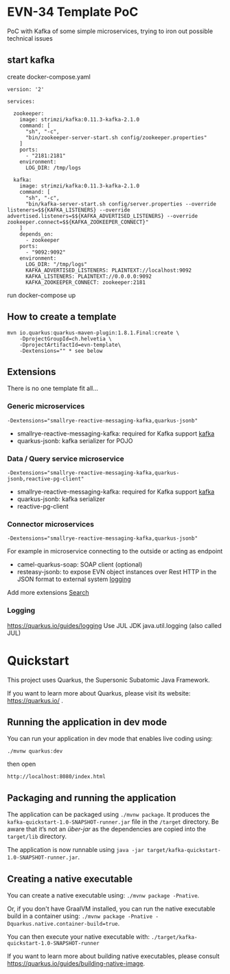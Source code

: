 # EVN-34 Template PoC

PoC with Kafka of some simple microservices, trying to iron out possible technical issues

## start kafka
create  docker-compose.yaml
```
version: '2'

services:

  zookeeper:
    image: strimzi/kafka:0.11.3-kafka-2.1.0
    command: [
      "sh", "-c",
      "bin/zookeeper-server-start.sh config/zookeeper.properties"
    ]
    ports:
      - "2181:2181"
    environment:
      LOG_DIR: /tmp/logs

  kafka:
    image: strimzi/kafka:0.11.3-kafka-2.1.0
    command: [
      "sh", "-c",
      "bin/kafka-server-start.sh config/server.properties --override listeners=$${KAFKA_LISTENERS} --override advertised.listeners=$${KAFKA_ADVERTISED_LISTENERS} --override zookeeper.connect=$${KAFKA_ZOOKEEPER_CONNECT}"
    ]
    depends_on:
      - zookeeper
    ports:
      - "9092:9092"
    environment:
      LOG_DIR: "/tmp/logs"
      KAFKA_ADVERTISED_LISTENERS: PLAINTEXT://localhost:9092
      KAFKA_LISTENERS: PLAINTEXT://0.0.0.0:9092
      KAFKA_ZOOKEEPER_CONNECT: zookeeper:2181
```
run docker-compose up

## How to create a template
```
mvn io.quarkus:quarkus-maven-plugin:1.8.1.Final:create \
    -DprojectGroupId=ch.helvetia \
    -DprojectArtifactId=evn-template\
    -Dextensions="" * see below
```

## Extensions
There is no one template fit all...
### Generic microservices 
```
-Dextensions="smallrye-reactive-messaging-kafka,quarkus-jsonb"
```
* smallrye-reactive-messaging-kafka: required for Kafka support [kafka](https://quarkus.io/guides/kafka)
* quarkus-jsonb: kafka serializer for POJO

### Data / Query service microservice
```
-Dextensions="smallrye-reactive-messaging-kafka,quarkus-jsonb,reactive-pg-client"
```
* smallrye-reactive-messaging-kafka: required for Kafka support [kafka](https://quarkus.io/guides/kafka)
* quarkus-jsonb: kafka serializer 
* reactive-pg-client

### Connector microservices  
```
-Dextensions="smallrye-reactive-messaging-kafka,quarkus-jsonb"
```
For example in microservice connecting to the outside or acting as endpoint
* camel-quarkus-soap: SOAP client (optional)
* resteasy-jsonb: to expose EVN object instances over Rest HTTP in the JSON format to external system [logging](https://quarkus.io/guides/logging)

Add more extensions  [Search](https://code.quarkus.io/)

### Logging
https://quarkus.io/guides/logging
Use JUL JDK java.util.logging (also called JUL)

# Quickstart

This project uses Quarkus, the Supersonic Subatomic Java Framework.

If you want to learn more about Quarkus, please visit its website: https://quarkus.io/ .

## Running the application in dev mode

You can run your application in dev mode that enables live coding using:
```
./mvnw quarkus:dev
```
then open
```
http://localhost:8080/index.html
```

## Packaging and running the application

The application can be packaged using `./mvnw package`.
It produces the `kafka-quickstart-1.0-SNAPSHOT-runner.jar` file in the `/target` directory.
Be aware that it’s not an _über-jar_ as the dependencies are copied into the `target/lib` directory.

The application is now runnable using `java -jar target/kafka-quickstart-1.0-SNAPSHOT-runner.jar`.

## Creating a native executable

You can create a native executable using: `./mvnw package -Pnative`.

Or, if you don't have GraalVM installed, you can run the native executable build in a container using: `./mvnw package -Pnative -Dquarkus.native.container-build=true`.

You can then execute your native executable with: `./target/kafka-quickstart-1.0-SNAPSHOT-runner`

If you want to learn more about building native executables, please consult https://quarkus.io/guides/building-native-image.